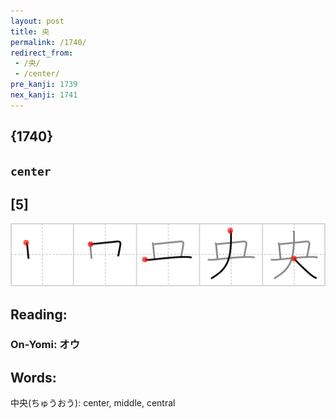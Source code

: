 ```yaml
---
layout: post
title: 央
permalink: /1740/
redirect_from:
 - /央/
 - /center/
pre_kanji: 1739
nex_kanji: 1741
---
```


## {1740}

## `center`

## [5]

<div class="stroke"><img src="../images/E5A4AE.png" /></div>

## Reading:

### On-Yomi: オウ

## Words:

中央(ちゅうおう): center, middle, central
